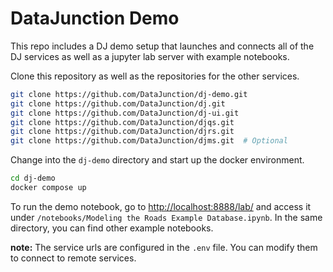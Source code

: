 # DataJunction Demo

This repo includes a DJ demo setup that launches and connects all of the DJ services as well as a jupyter lab server with example notebooks.

Clone this repository as well as the repositories for the other services.

```sh
git clone https://github.com/DataJunction/dj-demo.git
git clone https://github.com/DataJunction/dj.git
git clone https://github.com/DataJunction/dj-ui.git
git clone https://github.com/DataJunction/djqs.git
git clone https://github.com/DataJunction/djrs.git
git clone https://github.com/DataJunction/djms.git  # Optional
```

Change into the `dj-demo` directory and start up the docker environment.

```sh
cd dj-demo
docker compose up
```

To run the demo notebook, go to [http://localhost:8888/lab/](http://localhost:8888/lab/) and access it under
`/notebooks/Modeling the Roads Example Database.ipynb`. In the same directory, you can find other example notebooks.

**note:** The service urls are configured in the `.env` file. You can modify them to connect to remote services.
